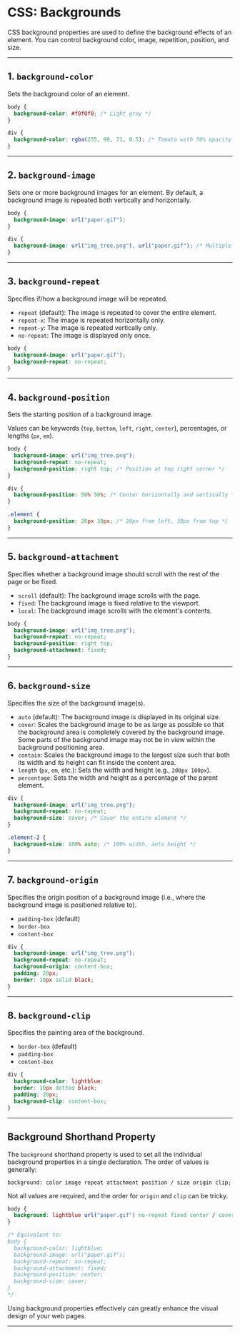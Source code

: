 # CSS: Backgrounds

CSS background properties are used to define the background effects of an element. You can control background color, image, repetition, position, and size.

---
## 1. `background-color`

Sets the background color of an element.

```css
body {
  background-color: #f0f0f0; /* Light gray */
}

div {
  background-color: rgba(255, 99, 71, 0.5); /* Tomato with 50% opacity */
}
```

---
## 2. `background-image`

Sets one or more background images for an element. By default, a background image is repeated both vertically and horizontally.

```css
body {
  background-image: url("paper.gif");
}

div {
  background-image: url("img_tree.png"), url("paper.gif"); /* Multiple backgrounds */
}
```

---
## 3. `background-repeat`

Specifies if/how a background image will be repeated.

*   `repeat` (default): The image is repeated to cover the entire element.
*   `repeat-x`: The image is repeated horizontally only.
*   `repeat-y`: The image is repeated vertically only.
*   `no-repeat`: The image is displayed only once.

```css
body {
  background-image: url("paper.gif");
  background-repeat: no-repeat;
}
```

---
## 4. `background-position`

Sets the starting position of a background image.

Values can be keywords (`top`, `bottom`, `left`, `right`, `center`), percentages, or lengths (`px`, `em`).

```css
body {
  background-image: url("img_tree.png");
  background-repeat: no-repeat;
  background-position: right top; /* Position at top right corner */
}

div {
  background-position: 50% 50%; /* Center horizontally and vertically */
}

.element {
  background-position: 20px 30px; /* 20px from left, 30px from top */
}
```

---
## 5. `background-attachment`

Specifies whether a background image should scroll with the rest of the page or be fixed.

*   `scroll` (default): The background image scrolls with the page.
*   `fixed`: The background image is fixed relative to the viewport.
*   `local`: The background image scrolls with the element's contents.

```css
body {
  background-image: url("img_tree.png");
  background-repeat: no-repeat;
  background-position: right top;
  background-attachment: fixed;
}
```

---
## 6. `background-size`

Specifies the size of the background image(s).

*   `auto` (default): The background image is displayed in its original size.
*   `cover`: Scales the background image to be as large as possible so that the background area is completely covered by the background image. Some parts of the background image may not be in view within the background positioning area.
*   `contain`: Scales the background image to the largest size such that both its width and its height can fit inside the content area.
*   `length` (`px`, `em`, etc.): Sets the width and height (e.g., `200px 100px`).
*   `percentage`: Sets the width and height as a percentage of the parent element.

```css
div {
  background-image: url("img_tree.png");
  background-repeat: no-repeat;
  background-size: cover; /* Cover the entire element */
}

.element-2 {
  background-size: 100% auto; /* 100% width, auto height */
}
```

---
## 7. `background-origin`

Specifies the origin position of a background image (i.e., where the background image is positioned relative to).

*   `padding-box` (default)
*   `border-box`
*   `content-box`

```css
div {
  background-image: url("img_tree.png");
  background-repeat: no-repeat;
  background-origin: content-box;
  padding: 20px;
  border: 10px solid black;
}
```

---
## 8. `background-clip`

Specifies the painting area of the background.

*   `border-box` (default)
*   `padding-box`
*   `content-box`

```css
div {
  background-color: lightblue;
  border: 10px dotted black;
  padding: 20px;
  background-clip: content-box;
}
```

---
## Background Shorthand Property

The `background` shorthand property is used to set all the individual background properties in a single declaration. The order of values is generally:

`background: color image repeat attachment position / size origin clip;`

Not all values are required, and the order for `origin` and `clip` can be tricky.

```css
body {
  background: lightblue url("paper.gif") no-repeat fixed center / cover;
}

/* Equivalent to:
body {
  background-color: lightblue;
  background-image: url("paper.gif");
  background-repeat: no-repeat;
  background-attachment: fixed;
  background-position: center;
  background-size: cover;
}
*/
```

Using background properties effectively can greatly enhance the visual design of your web pages.

---